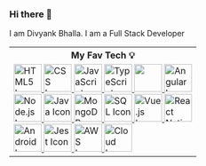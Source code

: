 ### Hi there 👋
I am Divyank Bhalla. I am a Full Stack Developer

<table>
  <tr>
    <th>My Fav Tech 💡 </th>
  </tr>
  <tr>
    <td>
      <a href="https://www.w3.org/html/">
        <img src="https://upload.wikimedia.org/wikipedia/commons/thumb/6/61/HTML5_logo_and_wordmark.svg/600px-HTML5_logo_and_wordmark.svg.png" alt="HTML5 Logo" width="50">
      </a>
      <a href="https://developer.mozilla.org/en-US/docs/Web/CSS">
        <img src="https://cdn.jsdelivr.net/gh/devicons/devicon/icons/css3/css3-original.svg" alt="CSS Icon" width="50">
      </a>
      <a href="https://developer.mozilla.org/en-US/docs/Web/JavaScript">
        <img src="https://cdn.jsdelivr.net/gh/devicons/devicon/icons/javascript/javascript-original.svg" alt="JavaScript Icon" width="50">
      </a>
      <a href="https://www.typescriptlang.org/">
        <img src="https://cdn.iconscout.com/icon/free/png-256/free-typescript-3629713-3030764.png" alt="TypeScript Icon" width="50">
      </a> 
      <a href="https://reactjs.org/">
        <img src="https://cdn.jsdelivr.net/gh/devicons/devicon/icons/react/react-original.svg" alt "React Icon" width="50">
      </a>
      <a href="https://angular.io/">
        <img src="https://angular.io/assets/images/logos/angular/angular.png" alt="Angular Icon" width="50">
      </a><br/>
      <a href="https://nodejs.org/">
        <img src="https://cdn.jsdelivr.net/gh/devicons/devicon/icons/nodejs/nodejs-original.svg" alt="Node.js Icon" width="50">
      </a>
      <a href="https://www.java.com/">
        <img src="https://cdn.jsdelivr.net/gh/devicons/devicon/icons/java/java-original.svg" alt="Java Icon" width="50">
      </a>
      <a href="https://www.mongodb.com/">
        <img src="https://cdn.jsdelivr.net/gh/devicons/devicon/icons/mongodb/mongodb-original.svg" alt="MongoDB Icon" width="50">
      </a>
      <a href="https://www.w3schools.com/sql/">
        <img src="https://static-00.iconduck.com/assets.00/sql-database-sql-azure-icon-1955x2048-4pmty46t.png" alt="SQL Icon" width="50">
      </a>
      <a href="https://vuejs.org/">
        <img src="https://static-00.iconduck.com/assets.00/vue-js-icon-2048x1766-btrgkrhi.png" alt="Vue.js Icon" width="50">
      </a>
      <a href="https://reactnative.dev/">
        <img src="https://cdn.jsdelivr.net/gh/devicons/devicon/icons/react/react-original.svg" alt="React Native Icon" width="50">
      </a> <br />
      <a href="https://developer.android.com/">
        <img src="https://cdn-icons-png.flaticon.com/512/174/174836.png" alt="Android Icon" width="50">
      </a>
      <a href="https://jestjs.io/">
        <img src="https://encrypted-tbn0.gstatic.com/images?q=tbn:ANd9GcRxxa4idev4vX3KrS8iuLqoua8WbiDuHaNgEnLLbcw&s" alt="Jest Icon" width="50">
      </a>
      <a href="https://aws.amazon.com/">
        <img src="https://upload.wikimedia.org/wikipedia/commons/thumb/5/5c/AWS_Simple_Icons_AWS_Cloud.svg/1024px-AWS_Simple_Icons_AWS_Cloud.svg.png" alt="AWS Icon" width="50">
      </a>
      <a href="https://cloud.google.com/">
        <img src="https://static-00.iconduck.com/assets.00/google-cloud-icon-2048x1646-7admxejz.png" alt="Cloud Icon" width="50">
      </a>
    </td>
  </tr>
</table>
